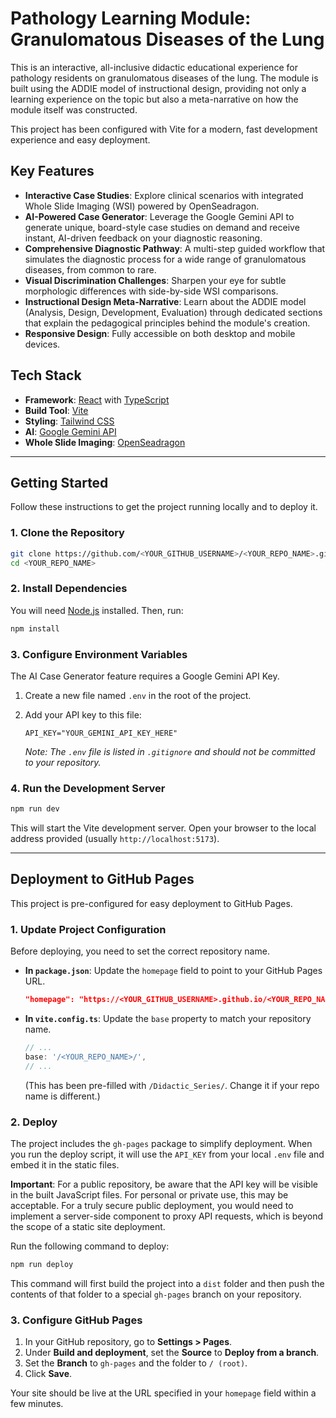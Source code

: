 # Pathology Learning Module: Granulomatous Diseases of the Lung

This is an interactive, all-inclusive didactic educational experience for pathology residents on granulomatous diseases of the lung. The module is built using the ADDIE model of instructional design, providing not only a learning experience on the topic but also a meta-narrative on how the module itself was constructed.

This project has been configured with Vite for a modern, fast development experience and easy deployment.

## Key Features

-   **Interactive Case Studies**: Explore clinical scenarios with integrated Whole Slide Imaging (WSI) powered by OpenSeadragon.
-   **AI-Powered Case Generator**: Leverage the Google Gemini API to generate unique, board-style case studies on demand and receive instant, AI-driven feedback on your diagnostic reasoning.
-   **Comprehensive Diagnostic Pathway**: A multi-step guided workflow that simulates the diagnostic process for a wide range of granulomatous diseases, from common to rare.
-   **Visual Discrimination Challenges**: Sharpen your eye for subtle morphologic differences with side-by-side WSI comparisons.
-   **Instructional Design Meta-Narrative**: Learn about the ADDIE model (Analysis, Design, Development, Evaluation) through dedicated sections that explain the pedagogical principles behind the module's creation.
-   **Responsive Design**: Fully accessible on both desktop and mobile devices.

## Tech Stack

-   **Framework**: [React](https://reactjs.org/) with [TypeScript](https://www.typescriptlang.org/)
-   **Build Tool**: [Vite](https://vitejs.dev/)
-   **Styling**: [Tailwind CSS](https://tailwindcss.com/)
-   **AI**: [Google Gemini API](https://ai.google.dev/docs)
-   **Whole Slide Imaging**: [OpenSeadragon](https://openseadragon.github.io/)

---

## Getting Started

Follow these instructions to get the project running locally and to deploy it.

### 1. Clone the Repository

```bash
git clone https://github.com/<YOUR_GITHUB_USERNAME>/<YOUR_REPO_NAME>.git
cd <YOUR_REPO_NAME>
```

### 2. Install Dependencies

You will need [Node.js](https://nodejs.org/) installed. Then, run:
```bash
npm install
```

### 3. Configure Environment Variables

The AI Case Generator feature requires a Google Gemini API Key.

1.  Create a new file named `.env` in the root of the project.
2.  Add your API key to this file:

    ```env
    API_KEY="YOUR_GEMINI_API_KEY_HERE"
    ```

    _Note: The `.env` file is listed in `.gitignore` and should not be committed to your repository._

### 4. Run the Development Server

```bash
npm run dev
```

This will start the Vite development server. Open your browser to the local address provided (usually `http://localhost:5173`).

---

## Deployment to GitHub Pages

This project is pre-configured for easy deployment to GitHub Pages.

### 1. Update Project Configuration

Before deploying, you need to set the correct repository name.

-   **In `package.json`**: Update the `homepage` field to point to your GitHub Pages URL.
    ```json
    "homepage": "https://<YOUR_GITHUB_USERNAME>.github.io/<YOUR_REPO_NAME>",
    ```
-   **In `vite.config.ts`**: Update the `base` property to match your repository name.
    ```ts
    // ...
    base: '/<YOUR_REPO_NAME>/',
    // ...
    ```
    (This has been pre-filled with `/Didactic_Series/`. Change it if your repo name is different.)

### 2. Deploy

The project includes the `gh-pages` package to simplify deployment. When you run the deploy script, it will use the `API_KEY` from your local `.env` file and embed it in the static files.

**Important**: For a public repository, be aware that the API key will be visible in the built JavaScript files. For personal or private use, this may be acceptable. For a truly secure public deployment, you would need to implement a server-side component to proxy API requests, which is beyond the scope of a static site deployment.

Run the following command to deploy:

```bash
npm run deploy
```

This command will first build the project into a `dist` folder and then push the contents of that folder to a special `gh-pages` branch on your repository.

### 3. Configure GitHub Pages

1.  In your GitHub repository, go to **Settings > Pages**.
2.  Under **Build and deployment**, set the **Source** to **Deploy from a branch**.
3.  Set the **Branch** to `gh-pages` and the folder to `/ (root)`.
4.  Click **Save**.

Your site should be live at the URL specified in your `homepage` field within a few minutes.
